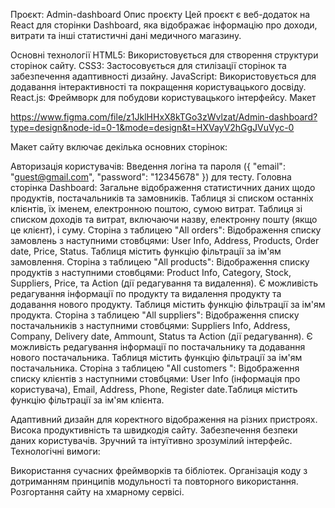 Проєкт: Admin-dashboard
Опис проєкту
Цей проєкт є веб-додаток на React для сторінки Dashboard, яка відображає інформацію про доходи, витрати та інші статистичні дані медичного магазину.

Основні технології
HTML5: Використовується для створення структури сторінок сайту.
CSS3: Застосовується для стилізації сторінок та забезпечення адаптивності дизайну.
JavaScript: Використовується для додавання інтерактивності та покращення користувацького досвіду.
React.js: Фреймворк для побудови користувацького інтерфейсу.
Макет 
 
https://www.figma.com/file/z1JklHHxX8kTGo3zWvlzat/Admin-dashboard?type=design&node-id=0-1&mode=design&t=HXVayV2hGgJVuVyc-0

Макет сайту включає декілька основних сторінок:

Авторизація користувачів: Введення логіна та пароля ({
    "email": "guest@gmail.com",
    "password": "12345678"
}) для тесту.
Головна сторінка Dashboard: Загальне відображення статистичних даних щодо продуктів, постачальників та замовників. Таблиця зі списком останніх клієнтів, їх іменем, електронною поштою, сумою витрат. Таблиця зі списком доходів та витрат, включаючи назву, електронну пошту (якщо це клієнт), і суму.
Сторіна з таблицею "All orders": Відображення списку замовлень з наступними стовбцями: User Info, Address, Products, Order date, Price, Status. Таблиця містить функцію фільтрації за ім'ям замовлення.
Сторіна з таблицею "All products": Відображення списку продуктів з наступними стовбцями: Product Info, Category, Stock, Suppliers, Price, та Action (дії редагування та видалення). Є можливість редагування інформації по продукту та видалення продукту та додавання нового продукту. Таблиця містить функцію фільтрації за ім'ям продукта.
Сторіна з таблицею "All suppliers": Відображення списку постачальників з наступними стовбцями: Suppliers Info, Address, Company, Delivery date, Ammount, Status та Action (дії редагування). Є можливість редагування інформації по постачальнику та додавання нового постачальника. Таблиця містить функцію фільтрації за ім'ям постачальника.
Сторіна з таблицею "All customers ": Відображення списку клієнтів з наступними стовбцями: User Info (інформація про користувача), Email, Address, Phone, Register date.Таблиця містить функцію фільтрації за ім'ям клієнта.



Адаптивний дизайн для коректного відображення на різних пристроях.
Висока продуктивність та швидкодія сайту.
Забезпечення безпеки даних користувачів.
Зручний та інтуїтивно зрозумілий інтерфейс.
Технологічні вимоги:

Використання сучасних фреймворків та бібліотек.
Організація коду з дотриманням принципів модульності та повторного використання.
Розгортання сайту на хмарному сервісі.
